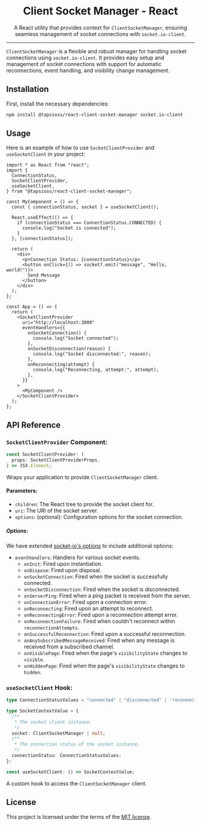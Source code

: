 <div align="center">

# Client Socket Manager - React

</div>

<div align="center">

A React utility that provides context for `ClientSocketManager`, ensuring seamless management of socket connections with `socket.io-client`.

</div>

<hr />

`ClientSocketManager` is a flexible and robust manager for handling socket connections using `socket.io-client`. It provides easy setup and management of socket connections with support for automatic reconnections, event handling, and visibility change management.

## Installation

First, install the necessary dependencies:

```sh
npm install @tapsioss/react-client-socket-manager socket.io-client
```

## Usage

Here is an example of how to use `SocketClientProvider` and `useSocketClient` in your project:

```tsx
import * as React from "react";
import {
  ConnectionStatus,
  SocketClientProvider,
  useSocketClient,
} from "@tapsioss/react-client-socket-manager";

const MyComponent = () => {
  const { connectionStatus, socket } = useSocketClient();

  React.useEffect(() => {
    if (connectionStatus === ConnectionStatus.CONNECTED) {
      console.log("Socket is connected");
    }
  }, [connectionStatus]);

  return (
    <div>
      <p>Connection Status: {connectionStatus}</p>
      <button onClick={() => socket?.emit("message", "Hello, world!")}>
        Send Message
      </button>
    </div>
  );
};

const App = () => {
  return (
    <SocketClientProvider
      uri="http://localhost:3000"
      eventHandlers={{
        onSocketConnection() {
          console.log("Socket connected");
        },
        onSocketDisconnection(reason) {
          console.log("Socket disconnected:", reason);
        },
        onReconnecting(attempt) {
          console.log("Reconnecting, attempt:", attempt);
        },
      }}
    >
      <MyComponent />
    </SocketClientProvider>
  );
};
```

## API Reference

### `SocketClientProvider` Component:

```ts
const SocketClientProvider: (
  props: SocketClientProviderProps,
) => JSX.Element;
```

Wraps your application to provide `ClientSocketManager` client.

#### Parameters:

- `children`: The React tree to provide the socket client for.
- `uri`: The URI of the socket server.
- `options`: (optional): Configuration options for the socket connection.

##### Options:

We have extended [socket-io's options](https://socket.io/docs/v4/client-options/) to include additional options:

- `eventHandlers`: Handlers for various socket events.
  - `onInit`: Fired upon instantiation.
  - `onDispose`: Fired upon disposal.
  - `onSocketConnection`: Fired when the socket is successfully connected.
  - `onSocketDisconnection`: Fired when the socket is disconnected.
  - `onServerPing`: Fired when a ping packet is received from the server.
  - `onConnectionError`: Fired upon a connection error.
  - `onReconnecting`: Fired upon an attempt to reconnect.
  - `onReconnectingError`: Fired upon a reconnection attempt error.
  - `onReconnectionFailure`: Fired when couldn't reconnect within `reconnectionAttempts`.
  - `onSuccessfulReconnection`: Fired upon a successful reconnection.
  - `onAnySubscribedMessageReceived`: Fired when any message is received from a subscribed channel.
  - `onVisiblePage`: Fired when the page's `visibilityState` changes to `visible`.
  - `onHiddenPage`: Fired when the page's `visibilityState` changes to `hidden`.

### `useSocketClient` Hook:

```ts
type ConnectionStatusValues = "connected" | "disconnected" | 'reconnecting';

type SocketContextValue = {
  /**
   * The socket client instance.
   */
  socket: ClientSocketManager | null;
  /**
   * The connection status of the socket instance.
   */
  connectionStatus: ConnectionStatusValues;
};

const useSocketClient: () => SocketContextValue;
```

A custom hook to access the `ClientSocketManager` client.

## License

This project is licensed under the terms of the [MIT license](https://github.com/Tap30/client-socket-manager/blob/main/packages/core/LICENSE).
